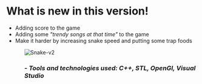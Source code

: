 <h1>What is new in this version!</h1>
<ul>
  <li>Adding score to the game</li>
  <li>Adding some <em>"trendy songs at that time"</em> to the game</li>
  <li>Make it harder by increasing snake speed and putting some trap foods</li>
<ul>
  
![Snake-v2](https://user-images.githubusercontent.com/53629881/163657678-ebfbb609-e1c8-4295-8b1b-c1900227b359.gif)
  
<h3>- <em>Tools and technologies used: C++, STL, OpenGl, Visual Studio</h3>
